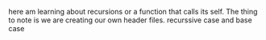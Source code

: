 here am learning about recursions or a function that calls its self. The thing 
to note is we are creating our own header files. recurssive case and base case
